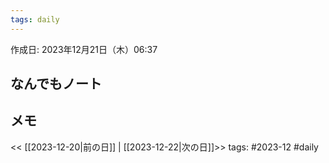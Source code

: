 ```yaml
---
tags: daily
---
```


作成日: 2023年12月21日（木）06:37

## なんでもノート

## メモ


<< [[2023-12-20|前の日]] | [[2023-12-22|次の日]]>>
tags: #2023-12 #daily